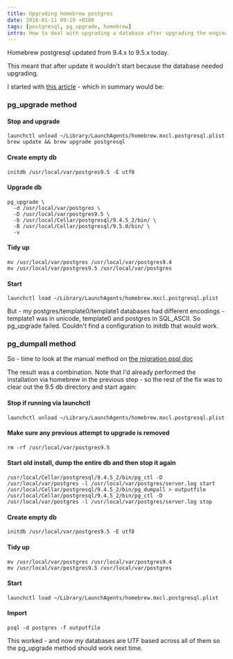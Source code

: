 ```yaml
---
title: Upgrading homebrew postgres
date: 2016-01-11 09:19 +0100
tags: [postgresql, pg_upgrade, homebrew]
intro: How to deal with upgrading a database after upgrading the engine
---
```


Homebrew postgresql updated from 9.4.x to 9.5.x today.

This meant that after update it wouldn't start because the database needed upgrading.

I started with [this article](https://kkob.us/2014/12/20/homebrew-and-postgresql-9-4/) - which in summary would be:

### pg_upgrade method

#### Stop and upgrade

    launchctl unload ~/Library/LaunchAgents/homebrew.mxcl.postgresql.plist
    brew update && brew upgrade postgresql

#### Create empty db

    initdb /usr/local/var/postgres9.5 -E utf8

#### Upgrade db

    pg_upgrade \
      -d /usr/local/var/postgres \
      -D /usr/local/var/postgres9.5 \
      -b /usr/local/Cellar/postgresql/9.4.5_2/bin/ \
      -B /usr/local/Cellar/postgresql/9.5.0/bin/ \
      -v

#### Tidy up

    mv /usr/local/var/postgres /usr/local/var/postgres9.4
    mv /usr/local/var/postgres9.5 /usr/local/var/postgres

#### Start

    launchctl load ~/Library/LaunchAgents/homebrew.mxcl.postgresql.plist

But - my postgres/template0/template1 databases had different encodings - template1 was in unicode, template0 and postgres in SQL_ASCII. So pg_upgrade failed. Couldn't find a configuration to initdb that would work.

### pg_dumpall method

So - time to look at the manual method on [the migration psql doc](http://www.postgresql.org/docs/9.5/static/upgrading.html)

The result was a combination. Note that I'd already performed the installation via homebrew in the previous step - so the rest of the fix was to clear out the 9.5 db directory and start again:

#### Stop if running via launchctl

    launchctl unload ~/Library/LaunchAgents/homebrew.mxcl.postgresql.plist

#### Make sure any previous attempt to upgrade is removed

    rm -rf /usr/local/var/postgres9.5

#### Start old install, dump the entire db and then stop it again

    /usr/local/Cellar/postgresql/9.4.5_2/bin/pg_ctl -D /usr/local/var/postgres -l /usr/local/var/postgres/server.log start
    /usr/local/Cellar/postgresql/9.4.5_2/bin/pg_dumpall > outputfile
    /usr/local/Cellar/postgresql/9.4.5_2/bin/pg_ctl -D /usr/local/var/postgres -l /usr/local/var/postgres/server.log stop

#### Create empty db

    initdb /usr/local/var/postgres9.5 -E utf8

#### Tidy up

    mv /usr/local/var/postgres /usr/local/var/postgres9.4
    mv /usr/local/var/postgres9.5 /usr/local/var/postgres

#### Start

    launchctl load ~/Library/LaunchAgents/homebrew.mxcl.postgresql.plist

#### Import

    psql -d postgres -f outputfile

This worked - and now my databases are UTF based across all of them so the pg_upgrade method should work next time.
